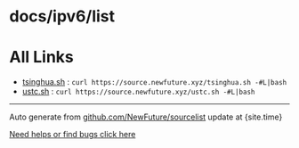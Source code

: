 
# docs/ipv6/list



# All Links


* [tsinghua.sh](tsinghua.sh) : `curl https://source.newfuture.xyz/tsinghua.sh -#L|bash`
* [ustc.sh](ustc.sh) : `curl https://source.newfuture.xyz/ustc.sh -#L|bash`

---

Auto generate from [github.com/NewFuture/sourcelist](https://github.com/NewFuture/sourcelist) update at {site.time}



[Need helps or find bugs click here ](https://github.com/NewFuture/sourcelist/issues)

